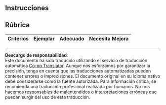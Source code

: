 <!--
CO_OP_TRANSLATOR_METADATA:
{
  "original_hash": "5ae7654f519ae831179409dc8e528055",
  "translation_date": "2025-08-26T15:36:31+00:00",
  "source_file": "6-consumer/lessons/1-speech-recognition/assignment.md",
  "language_code": "es"
}
-->
## Instrucciones

## Rúbrica

| Criterios | Ejemplar | Adecuado | Necesita Mejora |
| --------- | -------- | -------- | ---------------- |

---

**Descargo de responsabilidad**:  
Este documento ha sido traducido utilizando el servicio de traducción automática [Co-op Translator](https://github.com/Azure/co-op-translator). Aunque nos esforzamos por garantizar la precisión, tenga en cuenta que las traducciones automatizadas pueden contener errores o imprecisiones. El documento original en su idioma nativo debe considerarse como la fuente autorizada. Para información crítica, se recomienda una traducción profesional realizada por humanos. No nos hacemos responsables de malentendidos o interpretaciones erróneas que puedan surgir del uso de esta traducción.
